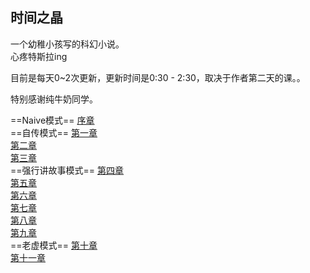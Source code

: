 ## 时间之晶

一个幼稚小孩写的科幻小说。<br/>
心疼特斯拉ing

目前是每天0~2次更新，更新时间是0:30 - 2:30，取决于作者第二天的课。。

特别感谢纯牛奶同学。

==Naive模式==
[序章](./0th.txt)<br/>
==自传模式==
[第一章](./1st.txt) <br/>
[第二章](./2nd.txt) <br/>
[第三章](./3rd.txt) <br/>
==强行讲故事模式==
[第四章](./4th.txt) <br/>
[第五章](./5th.txt) <br/>
[第六章](./6th.txt) <br/>
[第七章](./7th.txt) <br/>
[第八章](./8th.txt) <br/>
[第九章](./9th.txt) <br/>
==老虚模式==
[第十章](./10th.txt) <br/>
[第十一章](./11th.txt) <br/>
